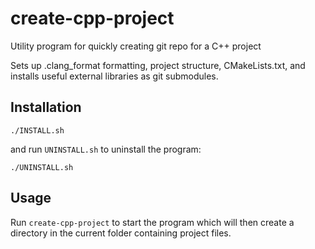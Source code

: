 # create-cpp-project

Utility program for quickly creating git repo for a C++ project

Sets up .clang_format formatting, project structure, CMakeLists.txt, and installs useful external libraries as git submodules.

## Installation

```
./INSTALL.sh
```

and run `UNINSTALL.sh` to uninstall the program:

```
./UNINSTALL.sh
```

## Usage

Run `create-cpp-project` to start the program which will then create a directory in the current folder containing project files.